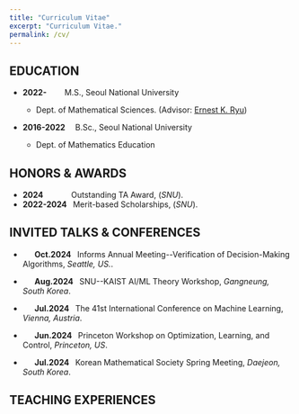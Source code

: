 ```yaml
---
title: "Curriculum Vitae"
excerpt: "Curriculum Vitae."
permalink: /cv/
---
```


EDUCATION
-----

- **2022-&emsp;&emsp;** M.S., Seoul National University
  - Dept. of Mathematical Sciences. (Advisor: [Ernest K. Ryu](http://ernestryu.com))

- **2016-2022&emsp;** B.Sc., Seoul National University
  - Dept. of Mathematics Education


HONORS & AWARDS
-----

- **2024&ensp;&emsp;&ensp;** &ensp;&ensp; Outstanding TA Award, (_SNU_).
- **2022-2024&ensp;**  Merit-based Scholarships, (_SNU_).

INVITED TALKS & CONFERENCES
-----
- **&emsp;&ensp;Oct.2024&ensp;** Informs Annual Meeting--Verification of Decision-Making Algorithms, _Seattle, US._.

- **&emsp;&ensp;Aug.2024&ensp;** SNU--KAIST AI/ML Theory Workshop, _Gangneung, South Korea_.

- **&emsp;&ensp;Jul.2024&ensp;** The 41st International Conference on Machine Learning,  _Vienna, Austria_.

- **&emsp;&ensp;Jun.2024&ensp;** Princeton Workshop on Optimization, Learning, and Control, _Princeton, US_.

- **&emsp;&ensp;Jul.2024&ensp;** Korean Mathematical Society Spring Meeting,  _Daejeon, South Korea_. 

TEACHING EXPERIENCES
-----


